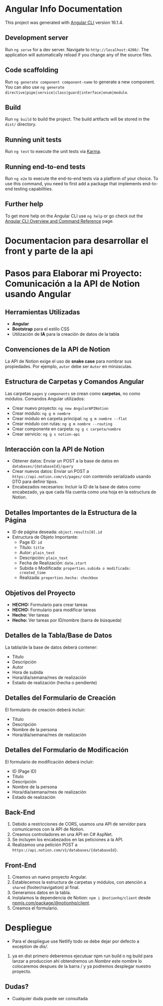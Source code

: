 # Angular Info Documentation

This project was generated with [Angular CLI](https://github.com/angular/angular-cli) version 16.1.4.

## Development server

Run `ng serve` for a dev server. Navigate to `http://localhost:4200/`. The application will automatically reload if you change any of the source files.

## Code scaffolding

Run `ng generate component component-name` to generate a new component. You can also use `ng generate directive|pipe|service|class|guard|interface|enum|module`.

## Build

Run `ng build` to build the project. The build artifacts will be stored in the `dist/` directory.

## Running unit tests

Run `ng test` to execute the unit tests via [Karma](https://karma-runner.github.io).

## Running end-to-end tests

Run `ng e2e` to execute the end-to-end tests via a platform of your choice. To use this command, you need to first add a package that implements end-to-end testing capabilities.

## Further help

To get more help on the Angular CLI use `ng help` or go check out the [Angular CLI Overview and Command Reference](https://angular.io/cli) page.

# Documentacion para desarrollar el front y parte de la api
# Pasos para Elaborar mi Proyecto: Comunicación a la API de Notion usando Angular

## Herramientas Utilizadas
- **Angular**
- **Bootstrap** para el estilo CSS
- Utilización de **IA** para la creación de datos de la tabla

## Convenciones de la API de Notion
La API de Notion exige el uso de **snake case** para nombrar sus propiedades. Por ejemplo, `autor` debe ser `Autor` en minúsculas.

## Estructura de Carpetas y Comandos Angular
Las carpetas `pages` y `components` se crean como **carpetas**, no como módulos.
Comandos Angular utilizados:
- Crear nuevo proyecto: `ng new AngularAPINotion`
- Crear módulo: `ng g m nombre`
- Crear módulo en carpeta principal: `ng g m nombre --flat`
- Crear módulo con rutas: `ng g m nombre --routing`
- Crear componente en carpeta: `ng g c carpeta/nombre`
- Crear servicio: `ng g s notion-api`

## Interacción con la API de Notion
- Obtener datos: Enviar un POST a la base de datos en `databases/{databaseId}/query`
- Crear nuevos datos: Enviar un POST a `https://api.notion.com/v1/pages/` con contenido serializado usando DTO para definir tipos.
- Encabezados necesarios: Incluir la ID de la base de datos como encabezado, ya que cada fila cuenta como una hoja en la estructura de Notion.

## Detalles Importantes de la Estructura de la Página
- ID de página deseada: `object.results[0].id`
- Estructura de Objeto Importante:
  - Page ID: `id`
  - Título: `title`
  - Autor: `plain_text`
  - Descripción: `plain_text`
  - Fecha de Realización: `date.start`
  - Subida o Modificada: `properties.subida o modificada: created_time`
  - Realizada: `properties.hecha: checkbox`

## Objetivos del Proyecto
- **HECHO:** Formulario para crear tareas
- **HECHO:** Formulario para modificar tareas
- **Hecho:** Ver tareas
- **Hecho:** Ver tareas por ID/nombre (barra de búsqueda)

## Detalles de la Tabla/Base de Datos
La tabla/de la base de datos deberá contener:
- Título
- Descripción
- Autor
- Hora de subida
- Hora/día/semana/mes de realización
- Estado de realización (hecha o pendiente)

## Detalles del Formulario de Creación
El formulario de creación deberá incluir:
- Título
- Descripción
- Nombre de la persona
- Hora/día/semana/mes de realización

## Detalles del Formulario de Modificación
El formulario de modificación deberá incluir:
- ID (Page ID)
- Título
- Descripción
- Nombre de la persona
- Hora/día/semana/mes de realización
- Estado de realización

## Back-End
1. Debido a restricciones de CORS, usamos una API de servidor para comunicarnos con la API de Notion.
2. Creamos controladores en una API en C# AspNet.
3. Se incluyen los encabezados en las peticiones a la API.
4. Realizamos una petición POST a `https://api.notion.com/v1/databases/{databaseId}`.

## Front-End
1. Creamos un nuevo proyecto Angular.
2. Establecemos la estructura de carpetas y módulos, con atención a `shared` (footer/navigation) al final.
3. Generamos datos en la tabla.
4. Instalamos la dependencia de Notion: `npm i @notionhq/client` desde [npmjs.com/package/@notionhq/client](https://www.npmjs.com/package/@notionhq/client).
5. Creamos el formulario.

# Despliegue
- Para el despliegue use Netlify todo se debe dejar por defecto a exception de _dis/_.
1. ya en dist primero deberemos ejecutuar npm run build o ng build para lanzar a produccion ahi obtendremos un *Nombre* este nombre lo colocaremos despues de la barra / y ya podremos desplegar nuestro proyecto.

##  Dudas?
- Cualquier duda puede ser consultada 
